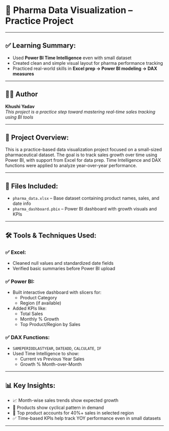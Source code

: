 # 💊 Pharma Data Visualization – Practice Project
---

## ✅ Learning Summary:

- Used **Power BI Time Intelligence** even with small dataset
- Created clean and simple visual layout for pharma performance tracking
- Practiced real-world skills in **Excel prep → Power BI modeling → DAX measures**

---

## 👩‍💻 Author

**Khushi Yadav**  
_This project is a practice step toward mastering real-time sales tracking using BI tools_

---

## 📘 Project Overview:
This is a practice-based data visualization project focused on a small-sized pharmaceutical dataset. The goal is to track sales growth over time using Power BI, with support from Excel for data prep. Time Intelligence and DAX functions were applied to analyze year-over-year performance.

---

## 📁 Files Included:

- `pharma_data.xlsx` – Base dataset containing product names, sales, and date info
- `pharma_dashboard.pbix` – Power BI dashboard with growth visuals and KPIs

---

## 🛠️ Tools & Techniques Used:

### ✅ Excel:
- Cleaned null values and standardized date fields
- Verified basic summaries before Power BI upload

### ✅ Power BI:
- Built interactive dashboard with slicers for:
  - Product Category
  - Region (if available)
- Added KPIs like:
  - Total Sales
  - Monthly % Growth
  - Top Product/Region by Sales

### ✅ DAX Functions:
- `SAMEPERIODLASTYEAR`, `DATEADD`, `CALCULATE`, `IF`
- Used Time Intelligence to show:
  - Current vs Previous Year Sales
  - Growth % Month-over-Month

---

## 📊 Key Insights:

- 📈 Month-wise sales trends show expected growth 
- 🔁 Products show cyclical pattern in demand
- 📌 Top product accounts for 40%+ sales in selected region
- ✅ Time-based KPIs help track YOY performance even in small datasets

---




